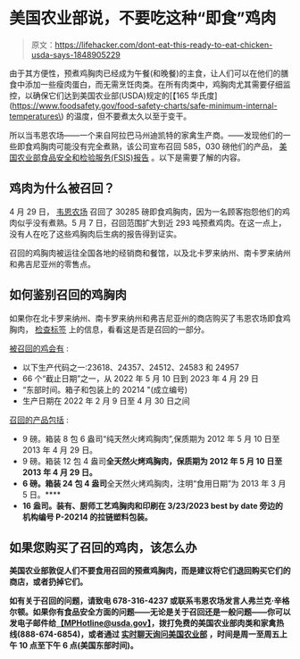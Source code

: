# 美国农业部说，不要吃这种“即食”鸡肉

> 原文：<https://lifehacker.com/dont-eat-this-ready-to-eat-chicken-usda-says-1848905229>

由于其方便性，预煮鸡胸肉已经成为午餐(和晚餐)的主食，让人们可以在他们的膳食中添加一些瘦肉蛋白，而无需烹饪肉类。在所有肉类中，鸡胸肉尤其需要仔细监控，以确保它们达到美国农业部(USDA)规定的[【165 华氏度](https://www.foodsafety.gov/food-safety-charts/safe-minimum-internal-temperatures\) 的温度，但不要煮太久以至于变干。



所以当韦恩农场——一个来自阿拉巴马州迪凯特的家禽生产商。——发现他们的一些即食鸡胸肉可能没有完全煮熟，该公司宣布召回 585，030 磅他们的产品， [美国农业部食品安全和检验服务(FSIS)报告](https://www.fsis.usda.gov/recalls-alerts/wayne-farms-llc-recalls-ready-eat-chicken-breast-fillet-products-may-be-0?permalink=6F29603D9120D3CC594B1539CE6B27B2B7BECEC4CF06A7CD6CACA7A0F27E4F20) 。以下是需要了解的内容。

## 鸡肉为什么被召回？

4 月 29 日， [韦恩农场](https://www.waynefarms.com/our-brand-story/what-we-do) 召回了 30285 磅即食鸡胸肉，因为一名顾客抱怨他们的鸡肉似乎没有煮熟。5 月 7 日，召回范围扩大到近 293 吨预煮鸡肉。在这一点上，没有人在吃了这些鸡胸肉后生病的报告得到证实。

召回的鸡胸肉被运往全国各地的经销商和餐馆，以及北卡罗来纳州、南卡罗来纳州和弗吉尼亚州的零售点。

## 如何鉴别召回的鸡胸肉

如果你在北卡罗来纳州、南卡罗来纳州和弗吉尼亚州的商店购买了韦恩农场即食鸡胸肉， [检查标签](https://www.fsis.usda.gov/sites/default/files/food_label_pdf/2022-05/012-2022-Exp-Labels.pdf) 上的信息，看看这是否是召回的一部分。

[被召回的鸡会有](https://www.fsis.usda.gov/recalls-alerts/wayne-farms-llc-recalls-ready-eat-chicken-breast-fillet-products-may-be-0?permalink=6F29603D9120D3CC594B1539CE6B27B2B7BECEC4CF06A7CD6CACA7A0F27E4F20) :

*   以下生产代码之一:23618、24357、24512、24583 和 24957
*   66 个“截止日期”之一，从 2022 年 5 月 10 日到 2023 年 4 月 29 日
*   “东部时间。箱子和包装上的 20214 "(成立编号)
*   生产日期在 2022 年 2 月 9 日至 4 月 30 日之间

[召回的产品包括](https://www.fsis.usda.gov/recalls-alerts/wayne-farms-llc-recalls-ready-eat-chicken-breast-fillet-products-may-be-0?permalink=6F29603D9120D3CC594B1539CE6B27B2B7BECEC4CF06A7CD6CACA7A0F27E4F20) :

*   9 磅。箱装 8 包 6 盎司“纯天然火烤鸡胸肉”,保质期为 2012 年 5 月 10 日至 2013 年 4 月 29 日。
*   9 磅。箱装 12 包 4 盎司**全天然火烤鸡胸肉，保质期为 2012 年 5 月 10 日至 2013 年 4 月 29 日。**
*   **6 磅。箱装 24 包 4 盎司**全天然火烤鸡胸肉，注明“食用日期”为 2013 年 3 月 5 日。****
*   ****16 盎司。装有**、**厨师工艺鸡胸肉和印刷在 3/23/2023 best by date 旁边的机构编号 P-20214 的拉链塑料包装。****

## ****如果您购买了召回的鸡肉，该怎么办****

****美国农业部敦促人们不要食用召回的预煮鸡胸肉，而是建议将它们退回购买它们的商店，或者扔掉它们。****

****如有关于召回的问题，请致电 678-316-4237 或联系韦恩农场发言人弗兰克·辛格尔顿。如果你有食品安全方面的问题——无论是关于召回还是一般问题——你可以发电子邮件给[【MPHotline@usda.gov】](mailto:MPHotline@usda.gov)，拨打免费的美国农业部肉类和家禽热线(888-674-6854)，或者通过 [实时聊天询问美国农业部](https://ask.usda.gov/) ，时间是周一至周五上午 10 点至下午 6 点(美国东部时间)。****